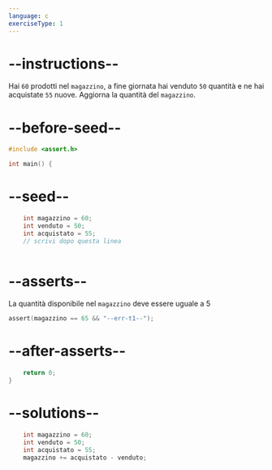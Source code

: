 ```yaml
---
language: c
exerciseType: 1
---
```


# --instructions--

Hai `60` prodotti nel `magazzino`, a fine giornata hai venduto `50` quantità e ne hai acquistate `55` nuove.
Aggiorna la quantità del `magazzino`.

# --before-seed--

```c
#include <assert.h>

int main() {
```

# --seed--

```c
    int magazzino = 60;
    int venduto = 50;
    int acquistato = 55;
    // scrivi dopo questa linea
    
```

# --asserts--

La quantità disponibile nel `magazzino` deve essere uguale a 5

```c
assert(magazzino == 65 && "--err-t1--");
```

# --after-asserts--

```c
    return 0;
}
```

# --solutions--

```c
    int magazzino = 60;
    int venduto = 50;
    int acquistato = 55;
    magazzino += acquistato - venduto;
```
